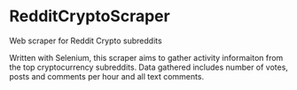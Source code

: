 # RedditCryptoScraper
Web scraper for Reddit Crypto subreddits

Written with Selenium, this scraper aims to gather activity informaiton from the top cryptocurrency subreddits. Data gathered includes number of votes, posts and comments per hour and all text comments. 
